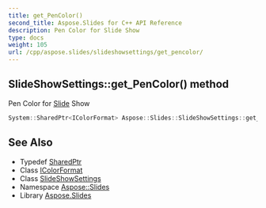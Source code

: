 ```yaml
---
title: get_PenColor()
second_title: Aspose.Slides for C++ API Reference
description: Pen Color for Slide Show
type: docs
weight: 105
url: /cpp/aspose.slides/slideshowsettings/get_pencolor/
---
```

## SlideShowSettings::get_PenColor() method


Pen Color for [Slide](../../slide/) Show

```cpp
System::SharedPtr<IColorFormat> Aspose::Slides::SlideShowSettings::get_PenColor()
```

## See Also

* Typedef [SharedPtr](../../system/sharedptr/)
* Class [IColorFormat](../icolorformat/)
* Class [SlideShowSettings](./)
* Namespace [Aspose::Slides](../)
* Library [Aspose.Slides](../../)
